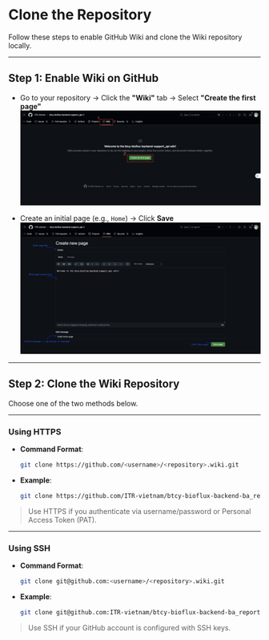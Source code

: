 # Clone the Repository

Follow these steps to enable GitHub Wiki and clone the Wiki repository locally.

---

## Step 1: Enable Wiki on GitHub

- Go to your repository → Click the **"Wiki"** tab → Select **"Create the first page"**  
  ![Create Wiki tab](../images/1742616533894.png)

- Create an initial page (e.g., `Home`) → Click **Save**  
  ![Create first page](../images/1742616533895.png)

---

## Step 2: Clone the Wiki Repository

Choose one of the two methods below.

---

### Using HTTPS

- **Command Format**:

    ```bash
    git clone https://github.com/<username>/<repository>.wiki.git
    ```

- **Example**:

    ```bash
    git clone https://github.com/ITR-vietnam/btcy-bioflux-backend-ba_reports.wiki.git
    ```

> Use HTTPS if you authenticate via username/password or Personal Access Token (PAT).

---

### Using SSH

- **Command Format**:

    ```bash
    git clone git@github.com:<username>/<repository>.wiki.git
    ```

- **Example**:

    ```bash
    git clone git@github.com:ITR-vietnam/btcy-bioflux-backend-ba_reports.wiki.git
    ```

> Use SSH if your GitHub account is configured with SSH keys.
